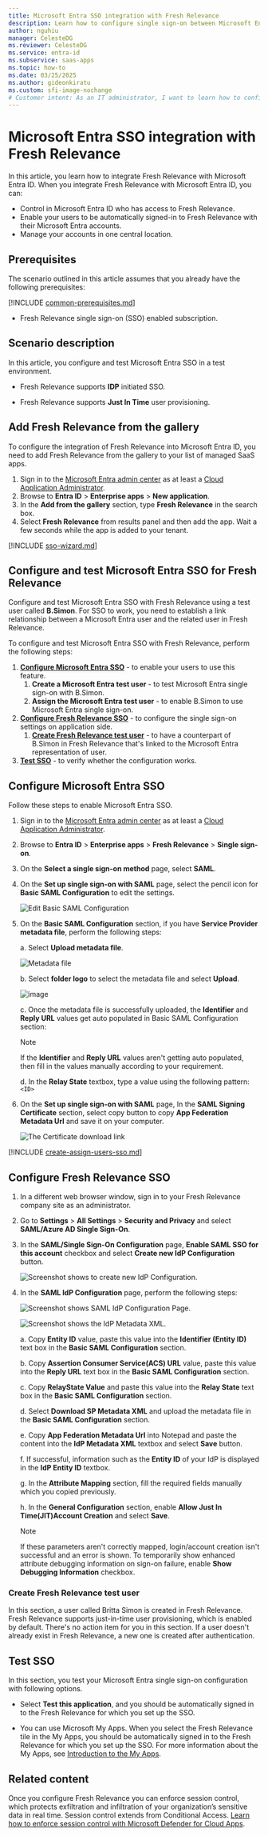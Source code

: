 ```yaml
---
title: Microsoft Entra SSO integration with Fresh Relevance
description: Learn how to configure single sign-on between Microsoft Entra ID and Fresh Relevance.
author: nguhiu
manager: CelesteDG
ms.reviewer: CelesteDG
ms.service: entra-id
ms.subservice: saas-apps
ms.topic: how-to
ms.date: 03/25/2025
ms.author: gideonkiratu
ms.custom: sfi-image-nochange
# Customer intent: As an IT administrator, I want to learn how to configure single sign-on between Microsoft Entra ID and Fresh Relevance so that I can control who has access to Fresh Relevance, enable automatic sign-in with Microsoft Entra accounts, and manage my accounts in one central location.
---
```


# Microsoft Entra SSO integration with Fresh Relevance

In this article,  you learn how to integrate Fresh Relevance with Microsoft Entra ID. When you integrate Fresh Relevance with Microsoft Entra ID, you can:

* Control in Microsoft Entra ID who has access to Fresh Relevance.
* Enable your users to be automatically signed-in to Fresh Relevance with their Microsoft Entra accounts.
* Manage your accounts in one central location.

## Prerequisites

The scenario outlined in this article assumes that you already have the following prerequisites:

[!INCLUDE [common-prerequisites.md](~/identity/saas-apps/includes/common-prerequisites.md)]
* Fresh Relevance single sign-on (SSO) enabled subscription.

## Scenario description

In this article,  you configure and test Microsoft Entra SSO in a test environment.

* Fresh Relevance supports **IDP** initiated SSO.

* Fresh Relevance supports **Just In Time** user provisioning.

## Add Fresh Relevance from the gallery

To configure the integration of Fresh Relevance into Microsoft Entra ID, you need to add Fresh Relevance from the gallery to your list of managed SaaS apps.

1. Sign in to the [Microsoft Entra admin center](https://entra.microsoft.com) as at least a [Cloud Application Administrator](~/identity/role-based-access-control/permissions-reference.md#cloud-application-administrator).
1. Browse to **Entra ID** > **Enterprise apps** > **New application**.
1. In the **Add from the gallery** section, type **Fresh Relevance** in the search box.
1. Select **Fresh Relevance** from results panel and then add the app. Wait a few seconds while the app is added to your tenant.

 [!INCLUDE [sso-wizard.md](~/identity/saas-apps/includes/sso-wizard.md)]

<a name='configure-and-test-azure-ad-sso-for-fresh-relevance'></a>

## Configure and test Microsoft Entra SSO for Fresh Relevance

Configure and test Microsoft Entra SSO with Fresh Relevance using a test user called **B.Simon**. For SSO to work, you need to establish a link relationship between a Microsoft Entra user and the related user in Fresh Relevance.

To configure and test Microsoft Entra SSO with Fresh Relevance, perform the following steps:

1. **[Configure Microsoft Entra SSO](#configure-azure-ad-sso)** - to enable your users to use this feature.
    1. **Create a Microsoft Entra test user** - to test Microsoft Entra single sign-on with B.Simon.
    1. **Assign the Microsoft Entra test user** - to enable B.Simon to use Microsoft Entra single sign-on.
1. **[Configure Fresh Relevance SSO](#configure-fresh-relevance-sso)** - to configure the single sign-on settings on application side.
    1. **[Create Fresh Relevance test user](#create-fresh-relevance-test-user)** - to have a counterpart of B.Simon in Fresh Relevance that's linked to the Microsoft Entra representation of user.
1. **[Test SSO](#test-sso)** - to verify whether the configuration works.

<a name='configure-azure-ad-sso'></a>

## Configure Microsoft Entra SSO

Follow these steps to enable Microsoft Entra SSO.

1. Sign in to the [Microsoft Entra admin center](https://entra.microsoft.com) as at least a [Cloud Application Administrator](~/identity/role-based-access-control/permissions-reference.md#cloud-application-administrator).
1. Browse to **Entra ID** > **Enterprise apps** > **Fresh Relevance** > **Single sign-on**.
1. On the **Select a single sign-on method** page, select **SAML**.
1. On the **Set up single sign-on with SAML** page, select the pencil icon for **Basic SAML Configuration** to edit the settings.

   ![Edit Basic SAML Configuration](common/edit-urls.png)

1. On the **Basic SAML Configuration** section, if you have **Service Provider metadata file**, perform the following steps:

	a. Select **Upload metadata file**.

    ![Metadata file](common/upload-metadata.png)

	b. Select **folder logo** to select the metadata file and select **Upload**.

	![image](common/browse-upload-metadata.png)

	c. Once the metadata file is successfully uploaded, the **Identifier** and **Reply URL** values get auto populated in Basic SAML Configuration section:

	> [!Note]
	> If the **Identifier** and **Reply URL** values aren't getting auto populated, then fill in the values manually according to your requirement.

    d. In the **Relay State** textbox, type a value using the following pattern:
    `<ID>`

1. On the **Set up single sign-on with SAML** page, In the **SAML Signing Certificate** section, select copy button to copy **App Federation Metadata Url** and save it on your computer.

	![The Certificate download link](common/copy-metadataurl.png)

<a name='create-an-azure-ad-test-user'></a>

[!INCLUDE [create-assign-users-sso.md](~/identity/saas-apps/includes/create-assign-users-sso.md)]

## Configure Fresh Relevance SSO

1. In a different web browser window, sign in to your Fresh Relevance company site as an administrator.

1. Go to **Settings** > **All Settings** > **Security and Privacy** and select **SAML/Azure AD Single Sign-On**.

1. In the **SAML/Single Sign-On Configuration** page, **Enable SAML SSO for this account** checkbox and select **Create new IdP Configuration** button. 

    ![Screenshot shows to create new IdP Configuration.](./media/fresh-relevance-tutorial/configuration.png "Configuration")

1. In the **SAML IdP Configuration** page, perform the following steps:

    ![Screenshot shows SAML IdP Configuration Page.](./media/fresh-relevance-tutorial/metadata.png "SAML Configuration")

    ![Screenshot shows the IdP Metadata XML.](./media/fresh-relevance-tutorial/mapping.png "Metadata XML")

    a. Copy **Entity ID** value, paste this value into the **Identifier (Entity ID)** text box in the **Basic SAML Configuration** section.

    b. Copy **Assertion Consumer Service(ACS) URL** value, paste this value into the **Reply URL** text box in the **Basic SAML Configuration** section.

    c. Copy **RelayState Value** and paste this value into the **Relay State** text box in the **Basic SAML Configuration** section.

    d. Select **Download SP Metadata XML** and upload the metadata file in the **Basic SAML Configuration** section.

    e. Copy **App Federation Metadata Url** into Notepad and paste the content into the **IdP Metadata XML** textbox and select **Save** button.

    f. If successful, information such as the **Entity ID** of your IdP is displayed in the **IdP Entity ID** textbox.

    g. In the **Attribute Mapping** section, fill the required fields manually which you copied previously.

    h. In the **General Configuration** section, enable **Allow Just In Time(JIT)Account Creation** and select **Save**.

    > [!NOTE]
    > If these parameters aren't correctly mapped, login/account creation isn't successful and an error is shown. To temporarily show enhanced attribute debugging information on sign-on failure, enable **Show Debugging Information** checkbox.

### Create Fresh Relevance test user

In this section, a user called Britta Simon is created in Fresh Relevance. Fresh Relevance supports just-in-time user provisioning, which is enabled by default. There's no action item for you in this section. If a user doesn't already exist in Fresh Relevance, a new one is created after authentication.

## Test SSO 

In this section, you test your Microsoft Entra single sign-on configuration with following options.

* Select **Test this application**, and you should be automatically signed in to the Fresh Relevance for which you set up the SSO.

* You can use Microsoft My Apps. When you select the Fresh Relevance tile in the My Apps, you should be automatically signed in to the Fresh Relevance for which you set up the SSO. For more information about the My Apps, see [Introduction to the My Apps](https://support.microsoft.com/account-billing/sign-in-and-start-apps-from-the-my-apps-portal-2f3b1bae-0e5a-4a86-a33e-876fbd2a4510).

## Related content

Once you configure Fresh Relevance you can enforce session control, which protects exfiltration and infiltration of your organization’s sensitive data in real time. Session control extends from Conditional Access. [Learn how to enforce session control with Microsoft Defender for Cloud Apps](/cloud-app-security/proxy-deployment-aad).
